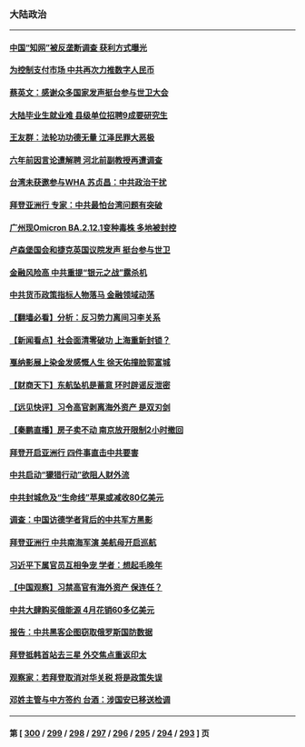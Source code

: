 ### 大陆政治
---
#### [中国“知网”被反垄断调查 获利方式曝光](../../pages/ncid277/n13742262.md) 
#### [为控制支付市场 中共再次力推数字人民币](../../pages/ncid277/n13742259.md) 
#### [蔡英文：感谢众多国家发声挺台参与世卫大会](../../pages/ncid277/n13742261.md) 
#### [大陆毕业生就业难 县级单位招聘9成要研究生](../../pages/ncid277/n13742186.md) 
#### [王友群：法轮功功德无量 江泽民罪大恶极](../../pages/ncid277/n13741673.md) 
#### [六年前因言论遭解聘 河北前副教授再遭调查](../../pages/ncid277/n13742115.md) 
#### [台湾未获邀参与WHA 苏贞昌：中共政治干扰](../../pages/ncid277/n13742103.md) 
#### [拜登亚洲行 专家：中共最怕台湾问题有突破](../../pages/ncid277/n13742095.md) 
#### [广州现Omicron BA.2.12.1变种毒株 多地被封控](../../pages/ncid277/n13742084.md) 
#### [卢森堡国会和捷克英国议院发声 挺台参与世卫](../../pages/ncid277/n13741969.md) 
#### [金融风险高 中共重提“银元之战”露杀机](../../pages/ncid277/n13742039.md) 
#### [中共货币政策指标人物落马 金融领域动荡](../../pages/ncid277/n13741950.md) 
#### [【翻墙必看】分析：反习势力离间习李关系](../../pages/ncid277/n13741944.md) 
#### [【新闻看点】社会面清零破功 上海重新封锁？](../../pages/ncid277/n13741869.md) 
#### [戛纳影展上染金发感慨人生 徐天佑撞脸郭富城](../../pages/ncid277/n13741826.md) 
#### [【财商天下】东航坠机是蓄意 环时辟谣反泄密](../../pages/ncid277/n13741724.md) 
#### [【远见快评】习令高官剥离海外资产 是双刃剑](../../pages/ncid277/n13741866.md) 
#### [【秦鹏直播】房子卖不动 南京放开限制2小时撤回](../../pages/ncid277/n13741862.md) 
#### [拜登开启亚洲行 四件事直击中共要害](../../pages/ncid277/n13741755.md) 
#### [中共启动“獴猎行动”欲阻人财外流](../../pages/ncid277/n13741766.md) 
#### [中共封城危及“生命线”苹果或减收80亿美元](../../pages/ncid277/n13741762.md) 
#### [调查：中国访德学者背后的中共军方黑影](../../pages/ncid277/n13741472.md) 
#### [拜登亚洲行 中共南海军演 美航母开启巡航](../../pages/ncid277/n13741761.md) 
#### [习近平下属官员互相争宠 学者：想起毛晚年](../../pages/ncid277/n13741028.md) 
#### [【中国观察】习禁高官有海外资产 保连任？](../../pages/ncid277/n13741722.md) 
#### [中共大肆购买俄能源 4月花销60多亿美元](../../pages/ncid277/n13741698.md) 
#### [报告：中共黑客企图窃取俄罗斯国防数据](../../pages/ncid277/n13741568.md) 
#### [拜登抵韩首站去三星 外交焦点重返印太](../../pages/ncid277/n13741591.md) 
#### [观察家：若拜登取消对华关税 将是政策失误](../../pages/ncid277/n13741274.md) 
#### [邓姓主管与中方签约 台酒：涉国安已移送检调](../../pages/ncid277/n13741522.md) 

---
#### 第 [ [300](./300.md) / [299](./299.md) / [298](./298.md) / [297](./297.md) / [296](./296.md) / [295](./295.md) / [294](./294.md) / [293](./293.md) ] 页
